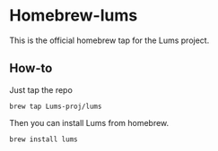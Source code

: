 # Homebrew-lums

This is the official homebrew tap for the Lums project.  

## How-to

Just tap the repo  

```shell
brew tap Lums-proj/lums
```

Then you can install Lums from homebrew.  

```shell
brew install lums
```

